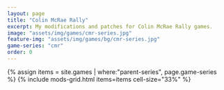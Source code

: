 ```yaml
---
layout: page
title: "Colin McRae Rally"
excerpt: My modifications and patches for Colin McRae Rally games.
image: "assets/img/games/cmr-series.jpg"
feature-img: "assets/img/games/bg/cmr-series.jpg"
game-series: "cmr"
order: 0
---
```


{% assign items = site.games | where:"parent-series", page.game-series %}
{% include mods-grid.html items=items cell-size="33%" %}